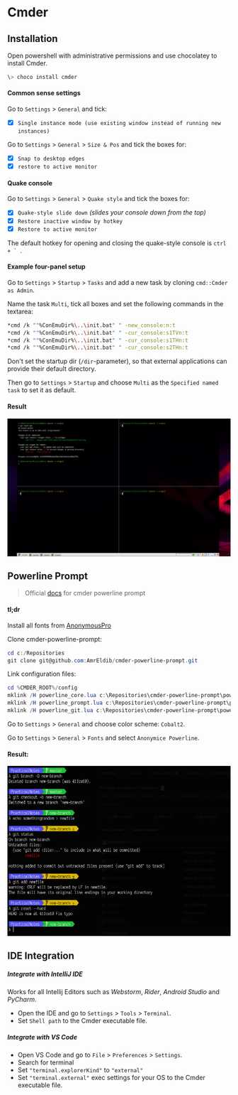 # Cmder

## Installation
Open powershell with administrative permissions and use chocolatey to install Cmder.
```powershell
\> choco install cmder
```

#### Common sense settings
Go to `Settings` > `General` and tick:
- [x] `Single instance mode (use existing window instead of running new instances)`

Go to `Settings` > `General` > `Size & Pos` and tick the boxes for:
- [x] `Snap to desktop edges`
- [x] `restore to active monitor`

#### Quake console
Go to `Settings` > `General` > `Quake style` and tick the boxes for:
- [x] `Quake-style slide down` _(slides your console down from the top)_
- [x] `Restore inactive window by hotkey`
- [x] `Restore to active monitor`

The default hotkey for opening and closing the quake-style console  is ``ctrl + ` ``.

#### Example four-panel setup
Go to `Settings` > `Startup` > `Tasks` and add a new task by cloning `cmd::Cmder as Admin`.

Name the task `Multi`, tick all boxes and set the following commands in the textarea:
```bash
*cmd /k ""%ConEmuDir%\..\init.bat" " -new_console:n:t
*cmd /k ""%ConEmuDir%\..\init.bat" " -cur_console:s1TVn:t
*cmd /k ""%ConEmuDir%\..\init.bat" " -cur_console:s1THn:t
*cmd /k ""%ConEmuDir%\..\init.bat" " -cur_console:s2THn:t
```

Don't set the startup dir (`/dir`-parameter), so that external applications can provide their default directory.

Then go to `Settings` > `Startup` and choose `Multi` as the `Specified named task` to set it as default.

#### Result

![Cmder with four terminals](../images/cmder-with-four-terminals.png "Cmder with four terminals")

## Powerline Prompt

> Official [docs](https://github.com/AmrEldib/cmder-powerline-prompt) for cmder powerline prompt

#### tl;dr

Install all fonts from [AnonymousPro](https://github.com/powerline/fonts/tree/master/AnonymousPro)

Clone cmder-powerline-prompt:
```powershell
cd c:/Repositories
git clone git@github.com:AmrEldib/cmder-powerline-prompt.git
```

Link configuration files:
```powershell
cd %CMDER_ROOT%/config  
mklink /H powerline_core.lua c:\Repositories\cmder-powerline-prompt\powerline_core.lua
mklink /H powerline_prompt.lua c:\Repositories\cmder-powerline-prompt\powerline_prompt.lua
mklink /H powerline_git.lua c:\Repositories\cmder-powerline-prompt\powerline_git.lua
```

Go to `Settings` > `General` and choose color scheme: `Cobalt2`.

Go to `Settings` > `General` > `Fonts` and select `Anonymice Powerline`.

#### Result: 

![Cmder with powerline and AnonymousPro font](../images/cmder-with-powerline-and-AnonymousPro-font.png "Cmder with powerline and AnonymousPro font")

## IDE Integration
##### Integrate with IntelliJ IDE 

Works for all Intellij Editors such as 
_Webstorm_, _Rider_, _Android Studio_ and _PyCharm_.

- Open the IDE and go to `Settings` > `Tools` > `Terminal`.
- Set `Shell path` to the Cmder executable file.

##### Integrate with VS Code
- Open VS Code and go to `File` > `Preferences` > `Settings`.
- Search for terminal
- Set `"terminal.explorerKind"` to `"external"`
- Set `"terminal.external"` exec settings for your OS to the Cmder executable file.
